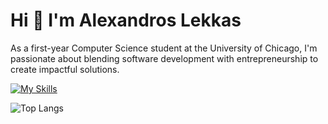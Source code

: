 # Hi 👋 I'm Alexandros Lekkas

As a first-year Computer Science student at the University of Chicago, I'm passionate about blending software development with entrepreneurship to create impactful solutions.

[![My Skills](https://skillicons.dev/icons?i=py,js,ts,java,react,nextjs,deno,spring,flask,mysql,postgres,supabase)](https://skillicons.dev)

![Top Langs](https://github-readme-stats.vercel.app/api/top-langs/?username=myusername&theme=tokyonight)
